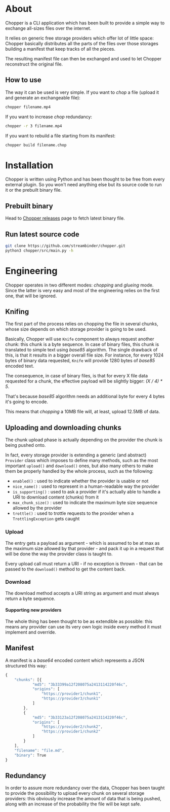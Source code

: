 # About

Chopper is a CLI application which has been built to provide a simple way to exchange all-sizes files over the internet.

It relies on generic free storage providers which offer lot of little space: Chopper basically distributes all the parts of the files over those storages building a manifest that keep tracks of all the pieces.

The resulting manifest file can then be exchanged and used to let Chopper reconstruct the original file.

## How to use

The way it can be used is very simple. If you want to _chop_ a file \(upload it and generate an exchangeable file\):

``` bash
chopper filename.mp4
```

If you want to increase _chop_ redundancy:

``` bash
chopper -r 3 filename.mp4
```

If you want to rebuild a file starting from its manifest:

``` bash
chopper build filename.chop
```

# Installation

Chopper is written using Python and has been thought to be free from every external plugin. So you won't need anything else but its source code to run it or the prebuilt binary file.

## Prebuilt binary

Head to [Chopper releases](https://github.com/streambinder/chopper) page to fetch latest binary file.

## Run latest source code

``` bash
git clone https://github.com/streambinder/chopper.git
python3 chopper/src/main.py -h
```

# Engineering

Chopper operates in two different modes: _chopping_ and _glueing_ mode. Since the latter is very easy and most of the engineering relies on the first one, that will be ignored.

## Knifing

The first part of the process relies on chopping the file in several chunks, whose size depends on which storage provider is going to be used.

Basically, Chopper will use `Knife` component to always request another chunk: this chunk is a byte sequence. In case of binary files, this chunk is translated to simple text using _base85_ algorithm. The single drawback of this, is that it results in a bigger overall file size. For instance, for every 1024 bytes of binary data requested, `Knife` will provide 1280 bytes of _base85_ encoded text.

The consequence, in case of binary files, is that for every X file data requested for a chunk, the effective payload will be slightly bigger: _(X / 4) * 5_.

That's because _base85_ algorithm needs an additional byte for every 4 bytes it's going to encode.

This means that _chopping_ a 10MB file will, at least, upload 12.5MB of data.

## Uploading and downloading chunks

The chunk upload phase is actually depending on the provider the chunk is being pushed onto.

In fact, every storage provider is extending a generic \(and abstract\) `Provider` class which imposes to define many methods, such as the most important `upload()` and `download()` ones, but also many others to make them be properly handled by the whole process, such as the following:

* `enabled()` : used to indicate whether the provider is usable or not
* `nice_name()` : used to represent in a human-readable way the provider
* `is_supporting()` : used to ask a provider if it's actually able to handle a URI to download content \(chunks\) from it
* `max_chunk_size()` : used to indicate the maximum byte size sequence allowed by the provider
* `trottle()` : used to trottle requests to the provider when a `TrottlingException` gets caught

### Upload

The entry gets a payload as argument - which is assumed to be at max as the maximum size allowed by that provider - and pack it up in a request that will be done the way the provider class is taught to.

Every upload call must return a URI - if no exception is thrown - that can be passed to the `download()` method to get the content back.

### Download

The download method accepts a URI string as argument and must always return a byte sequence.

#### Supporting new providers

The whole thing has been thought to be as extendible as possible: this means any provider can use its very own logic inside every method it must implement and override.

## Manifest

A manifest is a _base64_ encoded content which represents a JSON structured this way:

``` javascript
{
    "chunks": [{
            "md5": "3b33399a12f208075a2413114220f46c",
            "origins": [
                "https://provider1/chunk1",
                "https://provider3/chunk1"
            ]
        },
        {
            "md5": "3b33123a12f208075a2413114220f46c",
            "origins": [
                "https://provider2/chunk2",
                "https://provider1/chunk2"
            ]
        }
    ],
    "filename": "file.md",
    "binary": True
}
```

## Redundancy

In order to assure more redundancy over the data, Chopper has been taught to provide the possibility to upload every chunk on several storage providers: this obviously increase the amount of data that is being pushed, along with an increase of the probability the file will be kept safe.

